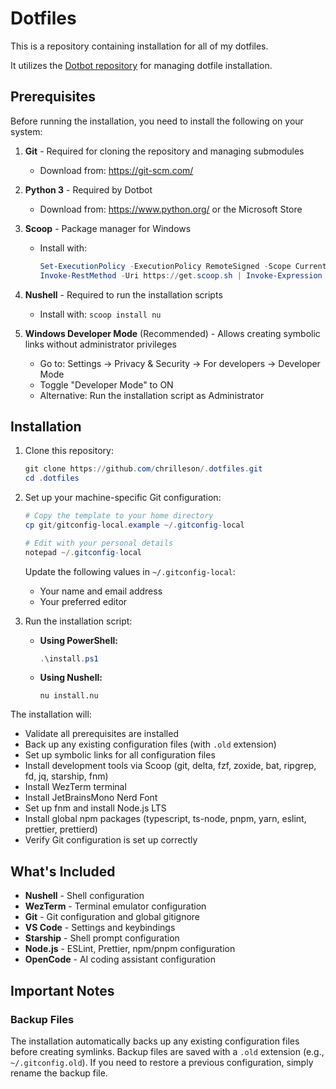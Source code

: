 # Dotfiles

This is a repository containing installation for all of my dotfiles.

It utilizes the [Dotbot repository](https://github.com/anishathalye/dotbot) for managing dotfile installation.

## Prerequisites

Before running the installation, you need to install the following on your system:

1. **Git** - Required for cloning the repository and managing submodules
   - Download from: https://git-scm.com/

2. **Python 3** - Required by Dotbot
   - Download from: https://www.python.org/ or the Microsoft Store

3. **Scoop** - Package manager for Windows
   - Install with:
     ```powershell
     Set-ExecutionPolicy -ExecutionPolicy RemoteSigned -Scope CurrentUser
     Invoke-RestMethod -Uri https://get.scoop.sh | Invoke-Expression
     ```

4. **Nushell** - Required to run the installation scripts
   - Install with: `scoop install nu`

5. **Windows Developer Mode** (Recommended) - Allows creating symbolic links without administrator privileges
   - Go to: Settings → Privacy & Security → For developers → Developer Mode
   - Toggle "Developer Mode" to ON
   - Alternative: Run the installation script as Administrator

## Installation

1. Clone this repository:
   ```powershell
   git clone https://github.com/chrilleson/.dotfiles.git
   cd .dotfiles
   ```

2. Set up your machine-specific Git configuration:
   ```powershell
   # Copy the template to your home directory
   cp git/gitconfig-local.example ~/.gitconfig-local
   
   # Edit with your personal details
   notepad ~/.gitconfig-local
   ```
   
   Update the following values in `~/.gitconfig-local`:
   - Your name and email address
   - Your preferred editor

3. Run the installation script:
   - **Using PowerShell:**
     ```powershell
     .\install.ps1
     ```
   - **Using Nushell:**
     ```nu
     nu install.nu
     ```

The installation will:
- Validate all prerequisites are installed
- Back up any existing configuration files (with `.old` extension)
- Set up symbolic links for all configuration files
- Install development tools via Scoop (git, delta, fzf, zoxide, bat, ripgrep, fd, jq, starship, fnm)
- Install WezTerm terminal
- Install JetBrainsMono Nerd Font
- Set up fnm and install Node.js LTS
- Install global npm packages (typescript, ts-node, pnpm, yarn, eslint, prettier, prettierd)
- Verify Git configuration is set up correctly

## What's Included

- **Nushell** - Shell configuration
- **WezTerm** - Terminal emulator configuration
- **Git** - Git configuration and global gitignore
- **VS Code** - Settings and keybindings
- **Starship** - Shell prompt configuration
- **Node.js** - ESLint, Prettier, npm/pnpm configuration
- **OpenCode** - AI coding assistant configuration

## Important Notes

### Backup Files
The installation automatically backs up any existing configuration files before creating symlinks. Backup files are saved with a `.old` extension (e.g., `~/.gitconfig.old`). If you need to restore a previous configuration, simply rename the backup file.